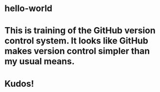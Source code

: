# hello-world

# This is training of the GitHub version control system. It looks like GitHub makes version control simpler than my usual means. 

# Kudos!
